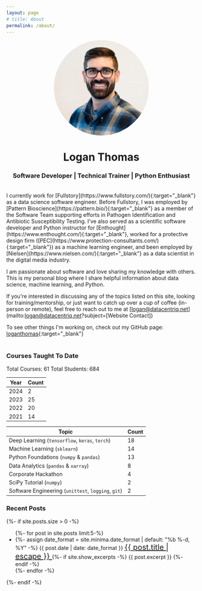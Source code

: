 ```yaml
---
layout: page
# title: About
permalink: /about/
---
```


<img src="/assets/images/profile_pic.jpg" style="border-radius: 50%; display: block; margin-left: auto; margin-right: auto; width:50%">
<h1 align="center">Logan Thomas</h1>
<h3 align="center">Software Developer | Technical Trainer | Python Enthusiast</h3>

<br/>
I currently work for [Fullstory](https://www.fullstory.com/){:target="_blank"}
as a data science software engineer.
Before Fullstory, I was employed by [Pattern Bioscience](https://pattern.bio/){:target="_blank"}
as a member of the Software Team supporting efforts in Pathogen Identification and
Antibiotic Susceptibility Testing.
I've also served as a scientific software developer and Python instructor for
[Enthought](https://www.enthought.com/){:target="_blank"},
worked for a protective design firm ([PEC](https://www.protection-consultants.com/){:target="_blank"})
as a machine learning engineer, and been employed by [Nielsen](https://www.nielsen.com/){:target="_blank"}
as a data scientist in the digital media industry.

I am passionate about software and love sharing my knowledge with others.
This is my personal blog where I share helpful information about data science,
machine learning, and Python.

If you're interested in discussing any of the topics listed on this site,
looking for training/mentorship, or just want to catch up over a cup of coffee
(in-person or remote), feel free to reach out to me at
[logan@datacentriq.net](mailto:logan@datacentriq.net?subject=[Website Contact])

To see other things I'm working on, check out my GitHub page: [loganthomas](https://github.com/loganthomas){:target="_blank"}
<br/><br/>
<h3>Courses Taught To Date</h3>
Total Courses: 61 Total Students: 684

| Year   | Count   |
| ------ | ------- |
| 2024   |  2      |
| 2023   | 25      |
| 2022   | 20      |
| 2021   | 14      |


| Topic                                               | Count   |
| --------------------------------------------------- | ------- |
| Deep Learning (`tensorflow`, `keras`, `torch`)      | 18      |
| Machine Learning (`sklearn`)                        | 14      |
| Python Foundations (`numpy` & `pandas`)             | 13      |
| Data Analytics (`pandas` & `xarray`)                | 8       |
| Corporate Hackathon                                 | 4       |
| SciPy Tutorial (`numpy`)                            | 2       |
| Software Engineering (`unittest`, `logging`, `git`) | 2       |

<h3>Recent Posts</h3>
{%- if site.posts.size > 0 -%}
<ul class="post-list">
    {%- for post in site.posts limit:5-%}
    <li>
    {%- assign date_format = site.minima.date_format | default: "%b %-d, %Y" -%}
    <span class="post-meta">{{ post.date | date: date_format }}</span>
        <a class="post-link" href="{{ post.url | relative_url }}" style="font-size:20px">
        {{ post.title | escape }}
        </a>
    {%- if site.show_excerpts -%}
        {{ post.excerpt }}
    {%- endif -%}
    </li>
    {%- endfor -%}
</ul>
{%- endif -%}
